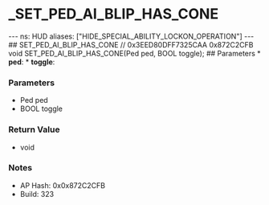 # _SET_PED_AI_BLIP_HAS_CONE

--- ns: HUD aliases: ["HIDE_SPECIAL_ABILITY_LOCKON_OPERATION"] --- ## SET_PED_AI_BLIP_HAS_CONE  // 0x3EED80DFF7325CAA 0x872C2CFB void SET_PED_AI_BLIP_HAS_CONE(Ped ped, BOOL toggle);  ## Parameters * **ped**: * **toggle**:

### Parameters
* Ped ped
* BOOL toggle

### Return Value
* void

### Notes
* AP Hash: 0x0x872C2CFB
* Build: 323

